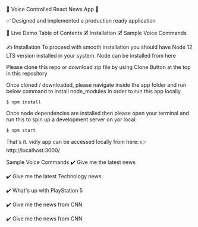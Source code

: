 🎤 Voice Controlled React News App 📰

✅ Designed and implemented a production ready application

👏 Live Demo
Table of Contents
🗹 Installation
🗹 Sample Voice Commands

✍️ Installation
To proceed with smooth installation you should have Node 12 LTS version installed in your system. Node can be installed from here

Please clone this repo or download zip file by using Clone Button at the top in this repository

Once cloned / downloaded, please navigate inside the app folder and run below command to install node_modules in order to run this app locally.

```shell
$ npm install
```

Once node dependencies are installed then please open your terminal and run this to spin up a development server on yor local:

```shell
$ npm start
```

That's it. vidly app can be accessed locally from here: 👉 http://localhost:3000/

Sample Voice Commands
✔️ Give me the latest news

✔️ Give me the latest Technology news

✔️ What's up with PlayStation 5

✔️ Give me the news from CNN

✔️ Give me the news from CNN

